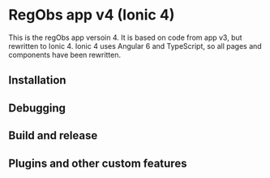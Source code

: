 # RegObs app v4 (Ionic 4)
This is the regObs app versoin 4. It is based on code from app v3, but rewritten to Ionic 4.
Ionic 4 uses Angular 6 and TypeScript, so all pages and components have been rewritten.

## Installation

## Debugging

## Build and release

## Plugins and other custom features